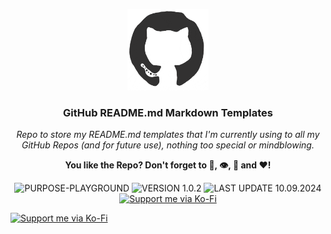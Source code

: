 <p align="center"><img src="/md_assets/octocat.gif" alt="Logo" width="130" height="130"></p>
<h3 align="center">GitHub README.md Markdown Templates</h3>
<p align="center"><em>Repo to store my README.md templates that I'm currently using to all my GitHub Repos (and for future use), nothing too special or mindblowing.</em></p>
<p align="center"><strong>You like the Repo? Don't forget to 🌟, 👁️, 🔱 and ❤️!</strong></p>
<p align="center">
   <img src="https://img.shields.io/badge/PURPOSE-PLAYGROUND-%2300416a?logoColor=white&labelColor=%2300416a&color=%2324292e&textColor=white" alt="PURPOSE-PLAYGROUND">
   <img src="https://img.shields.io/badge/VERSION-1.0.3-%2300416a?logoColor=white&labelColor=%2300416a&color=%2324292e&textColor=white" alt="VERSION 1.0.2">
   <img src="https://img.shields.io/badge/LAST%20UPDATE-10.09.2024-%2300416a?logoColor=white&labelColor=%2300416a&color=%2324292e&textColor=white" alt="LAST UPDATE 10.09.2024">
   <a href="https://ko-fi.com/thenocturnaldevgypsy">
      <img src="https://img.shields.io/badge/Support%20me%20via%20Ko--Fi-%2300416a?logo=ko-fi&logoColor=white&color=%2300416a&textColor=white" alt="Support me via Ko-Fi">
   </a>
</p>

[![Support me via Ko-Fi](https://img.shields.io/badge/Support%20me%20via%20Ko--Fi-%2300416a?logo=ko-fi&logoColor=white&color=%2300416a&textColor=white)](https://ko-fi.com/thenocturnaldevgypsy)